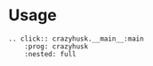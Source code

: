 # Usage

```{eval-rst}
.. click:: crazyhusk.__main__:main
    :prog: crazyhusk
    :nested: full
```